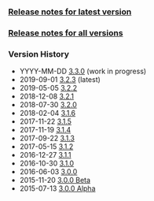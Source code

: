 ### [Release notes for latest version](latest.md)

### [Release notes for all versions](full.md)

### Version History

* YYYY-MM-DD [3.3.0](3.3.0.md) (work in progress)
* 2019-09-01 [3.2.3](3.2.3.md) (latest)
* 2019-05-05 [3.2.2](3.2.2.md)
* 2018-12-08 [3.2.1](3.2.1.md)
* 2018-07-30 [3.2.0](3.2.0.md)
* 2018-02-04 [3.1.6](3.1.6.md)
* 2017-11-22 [3.1.5](3.1.5.md)
* 2017-11-19 [3.1.4](3.1.4.md)
* 2017-09-22 [3.1.3](3.1.3.md)
* 2017-05-15 [3.1.2](3.1.2.md)
* 2016-12-27 [3.1.1](3.1.1.md)
* 2016-10-30 [3.1.0](3.1.0.md)
* 2016-06-03 [3.0.0](3.0.0.md)
* 2015-11-20 [3.0.0 Beta](3.0.0b.md)
* 2015-07-13 [3.0.0 Alpha](3.0.0a.md)

